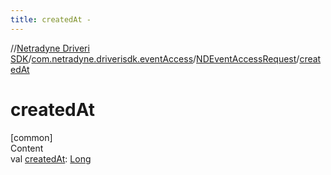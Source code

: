 ```yaml
---
title: createdAt -
---
```

//[Netradyne Driveri SDK](../../index.md)/[com.netradyne.driverisdk.eventAccess](../index.md)/[NDEventAccessRequest](index.md)/[createdAt](created-at.md)



# createdAt  
[common]  
Content  
val [createdAt](created-at.md): [Long](https://kotlinlang.org/api/latest/jvm/stdlib/kotlin/-long/index.html)  



